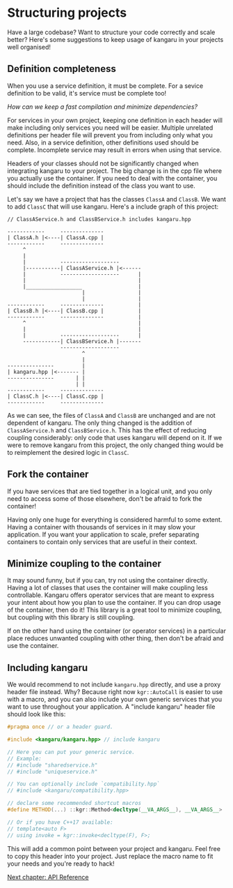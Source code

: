 Structuring projects
====================

Have a large codebase? Want to structure your code correctly and scale better?
Here's some suggestions to keep usage of kangaru in your projects well organised!

## Definition completeness

When you use a service definition, it must be complete. For a sevice definition to be valid, it's service must be complete too!

*How can we keep a fast compilation and minimize dependencies?*

For services in your own project, keeping one definition in each header will make including only services you need will be easier.
Multiple unrelated definitions per header file will prevent you from including only what you need.
Also, in a service definition, other definitions used should be complete. Incomplete service may result in errors when using that service.

Headers of your classes should not be significantly changed when integrating kangaru to your project.
The big change is in the cpp file where you actually use the container.
If you need to deal with the container, you should include the definition instead of the class you want to use.

Let's say we have a project that has the classes `ClassA` and `ClassB`. We want to add `ClassC` that will use kangaru.
Here's a include graph of this project:

    // ClassAService.h and ClassBService.h includes kangaru.hpp
    
    ------------     --------------
    | ClassA.h |<----| ClassA.cpp |
    ------------     --------------
         ^
         |
         |           -------------------
         |-----------| ClassAService.h |<------
         |           -------------------      |
         |                                    |
         |__________________                  |
                            |                 |
                            |                 |
    ------------     --------------           |
    | ClassB.h |<----| ClassB.cpp |           |
    ------------     --------------           |
         ^                                    |
         |                                    |
         |           -------------------      |
         ------------| ClassBService.h |-------
                     -------------------
                            ^
                            |
    ---------------         |
    | kangaru.hpp |<------- |
    ---------------       | |
                          | |
    ------------     --------------
    | ClassC.h |<----| ClassC.cpp |
    ------------     --------------
    
As we can see, the files of `ClassA` and `ClassB` are unchanged and are not dependent of kangaru. The only thing changed is the addition of `ClassAService.h` and `ClassBService.h`.
This has the effect of reducing coupling considerably: only code that uses kangaru will depend on it.
If we were to remove kangaru from this project, the only changed thing would be to reimplement the desired logic in `ClassC`.

## Fork the container

If you have services that are tied together in a logical unit, and you only need to access some of those elsewhere,
don't be afraid to fork the container!

Having only one huge for everything is considered harmful to some extent.
Having a container with thousands of services in it may slow your application.
If you want your application to scale, prefer separating containers to contain only services that are useful in their context.

## Minimize coupling to the container

It may sound funny, but if you can, try not using the container directly.
Having a lot of classes that uses the container will make coupling less controllable.
Kangaru offers operator services that are meant to express your intent about how you plan to use the container.
If you can drop usage of the container, then do it! This library is a great tool to minimize coupling,
but coupling with this library is still coupling.

If on the other hand using the container (or operator services) in a particular place
reduces unwanted coupling with other thing, then don't be afraid and use the container.

## Including kangaru

We would recommend to not include `kangaru.hpp` directly, and use a proxy header file instead. Why? Because right now `kgr::AutoCall` is easier to use with a macro, and you can also include your own generic services that you want to use throughout your application.
A "include kangaru" header file should look like this:

```c++
#pragma once // or a header guard.

#include <kangaru/kangaru.hpp> // include kangaru

// Here you can put your generic service.
// Example:
// #include "sharedservice.h"
// #include "uniqueservice.h"

// You can optionally include `compatibility.hpp`
// #include <kangaru/compatibility.hpp>

// declare some recommended shortcut macros
#define METHOD(...) ::kgr::Method<decltype(__VA_ARGS__), __VA_ARGS__>

// Or if you have C++17 available:
// template<auto F>
// using invoke = kgr::invoke<decltype(F), F>;
```

This will add a common point between your project and kangaru.
Feel free to copy this header into your project. Just replace the macro name to fit your needs and you're ready to hack!

[Next chapter: API Reference](section14_api_reference.md)
